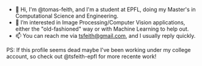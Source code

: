 - 👋 Hi, I'm @tomas-feith, and I'm a student at EPFL, doing my Master's in Computational Science and Engineering.
- 👀 I’m interested in Image Processing/Computer Vision applications, either the "old-fashioned" way or with Machine Learning to help out.
- 📫 You can reach me via tsfeith@gmail.com, and I usually reply quickly.

PS: If this profile seems dead maybe I've been working under my college account, so check out @tsfeith-epfl for more recente work!
